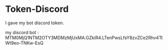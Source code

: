 # Token-Discord
I gave my bot discord token.

my discord bot : MTM0MjQ1NTM2OTY3MDMzMjUxMA.GZkiR4.LTenPwsLfsY8zvZCe2Rhv4TtWt9eo-TNKw-EsQ
